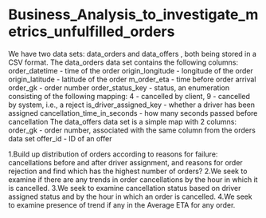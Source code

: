 # Business_Analysis_to_investigate_metrics_unfulfilled_orders

We have two data sets: data_orders and data_offers , both being stored in a CSV format. The data_orders data set contains the following
columns:
order_datetime - time of the order
origin_longitude - longitude of the order
origin_latitude - latitude of the order
m_order_eta - time before order arrival
order_gk - order number
order_status_key - status, an enumeration consisting of the following mapping:
4 - cancelled by client,
9 - cancelled by system, i.e., a reject
is_driver_assigned_key - whether a driver has been assigned
cancellation_time_in_seconds - how many seconds passed before cancellation
The data_offers data set is a simple map with 2 columns:
order_gk - order number, associated with the same column from the orders data set
offer_id - ID of an offer

1.Build up distribution of orders according to reasons for failure: cancellations before and after driver assignment, and reasons for order
rejection and find which has the highest number of orders?
2.We seek to examine if there are any trends in order cancellations by the hour in which it is cancelled.
3.We seek to examine cancellation status based on driver assigned status and by the hour in which an order is cancelled.
4.We seek to examine presence of trend if any in the Average ETA for any order.
